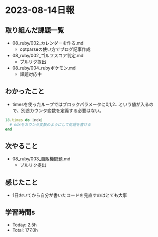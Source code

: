 # 2023-08-14日報

## 取り組んだ課題一覧
* 08_ruby/002_カレンダーを作る.md
  * optparseの使い方でブログ記事作成
* 08_ruby/002_ゴルフスコア判定.md
  * プルリク提出
* 08_ruby/004_rubyポケモン.md
  * 課題対応中

## わかったこと
* timesを使ったループではブロックパラメータに0,1,2...という値が入るので、別途カウンタ変数を定義する必要はない。
```rb
18.times do |ndx|
  # ndxをカウンタ変数のようにして処理を書ける
end
```

## 次やること
* 08_ruby/003_自販機問題.md
  * プルリク提出

## 感じたこと
* 1日おいてから自分が書いたコードを見直すのはとても大事

## 学習時間s
* Today: 2.5h
* Total: 177.0h
